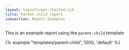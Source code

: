 ```yaml
---
layout: layouts/get-started.njk
title: Parent-child report
subsection: Report Examples
---
```


This is an example report using the `parent-child` template

{% example "templates/parent-child", 1000, 'default' %}
